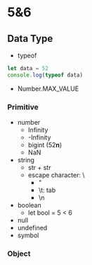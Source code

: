 # 5&6

## Data Type

* typeof

```JavaScript
let data = 52
console.log(typeof data)
```

* Number.MAX_VALUE

### Primitive

* number
  * Infinity
  * -Infinity
  * bigint (52**n**)
  * NaN
* string
  * str + str
  * escape character: \
    * \"
    * \t: tab
    * \n
* boolean
  * let bool = 5 < 6
* null
* undefined
* symbol

### Object
